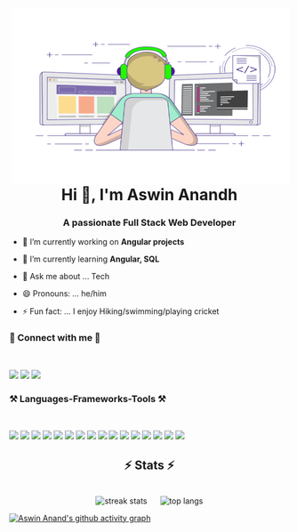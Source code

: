
 <img align="right" alt="GIF" src="https://github.com/AswinAnand66/AswinAnand66/blob/main/readme.gif?raw=true" width="500" height="320" />
<h1 align="center">Hi 👋, I'm Aswin Anandh</h1>
<h3 align="center">A passionate Full Stack Web Developer</h3>

- 🔭 I’m currently working on **Angular projects**

- 🌱 I’m currently learning **Angular, SQL**
- 💬 Ask me about ... Tech
- 😄 Pronouns: ... he/him
- ⚡ Fun fact: ... I enjoy Hiking/swimming/playing cricket

<h3 align="left"> 🔁 Connect with me 🔁</h3>
<br>
<p align="left">
 <a href="https://www.linkedin.com/in/aswinanand66" target="blank"><img src="https://skillicons.dev/icons?i=linkedin" /></a>
 <a href="https://www.linkedin.com/in/aswinanand66" target="blank"> <img src="https://skillicons.dev/icons?i=gmail" /></a>
 <a href="https://www.instagram.com/aswinanand26/" target="blank"> <img src="https://skillicons.dev/icons?i=instagram" /></a>
</p>

<h3 align="left">⚒️ Languages-Frameworks-Tools ⚒️</h3>
<br>
<p align="left"> 
 <a href="https://www.w3.org/html/" target="_blank" rel="noreferrer"> <img src="https://skillicons.dev/icons?i=html" /></a> 
 <a href="https://www.w3schools.com/css/" target="_blank" rel="noreferrer"> <img src="https://skillicons.dev/icons?i=css" /></a> 
 <a href="https://developer.mozilla.org/en-US/docs/Web/JavaScript" target="_blank" rel="noreferrer"> <img src="https://skillicons.dev/icons?i=js" /></a> 
 <a href="https://www.typescriptlang.org/" target="_blank" rel="noreferrer"> <img src="https://skillicons.dev/icons?i=ts" /></a> 
 <a href="https://reactjs.org/" target="_blank" rel="noreferrer"> <img src="https://skillicons.dev/icons?i=react" /></a> 
 <a href="https://redux.js.org/" target="_blank" rel="noreferrer"> <img src="https://skillicons.dev/icons?i=redux" /></a> 
 <a href="https://angular.dev/" target="_blank" rel="noreferrer"> <img src="https://skillicons.dev/icons?i=angular" /></a> 
 <a href="https://getbootstrap.com/" target="_blank" rel="noreferrer"> <img src="https://skillicons.dev/icons?i=bootstrap" /></a> 
 <a href="https://nodejs.org" target="_blank" rel="noreferrer"><img src="https://skillicons.dev/icons?i=nodejs" /></a> 
 <a href="https://expressjs.com" target="_blank" rel="noreferrer"> <img src="https://skillicons.dev/icons?i=express"/></a> 
 <a href="https://www.java.com" target="_blank" rel="noreferrer"> <img src="https://skillicons.dev/icons?i=java" /></a> 
 <a href="https://www.mongodb.com/" target="_blank" rel="noreferrer"> <img src="https://skillicons.dev/icons?i=mongodb" /></a> 
 <a href="https://www.postgresql.org/" target="_blank" rel="noreferrer"> <img src="https://skillicons.dev/icons?i=postgres" /></a> 
 <a href="https://www.postman.com/" target="_blank" rel="noreferrer"> <img src="https://skillicons.dev/icons?i=postman" /></a> 
 <a href="https://www.netlify.com/" target="_blank" rel="noreferrer"> <img src="https://skillicons.dev/icons?i=netlify" /></a> 
 <a href="https://firebase.google.com/" target="_blank" rel="noreferrer"> <img src="https://skillicons.dev/icons?i=firebase" /></a> 
</p>

<h2 align="center">⚡ Stats ⚡</h2>
<br>
<div align="center">
  <img width="390" height="200" src="https://github-readme-streak-stats-salesp07.vercel.app/?user=aswinanand66&count_private=true&theme=react&border_radius=10" 
   alt="streak stats" />
  &nbsp;&nbsp;&nbsp;&nbsp;
  <img width="390" height="200" src="https://github-readme-stats.vercel.app/api/top-langs/?username=aswinanand66&layout=compact" alt="top langs" />
</div>

[![Aswin Anand's github activity graph](https://github-readme-activity-graph.vercel.app/graph?username=AswinAnand66&bg_color=e7e4e7&color=0f71f0&line=4a494b&point=020b31&area=true&hide_border=true)](https://github.com/AswinAnand66/github-readme-activity-graph)

